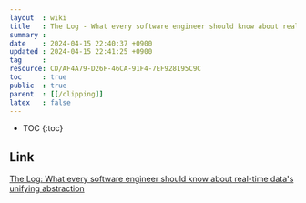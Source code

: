 ```yaml
---
layout  : wiki
title   : The Log - What every software engineer should know about real-time data's unifying abstraction
summary : 
date    : 2024-04-15 22:40:37 +0900
updated : 2024-04-15 22:41:25 +0900
tag     : 
resource: CD/AF4A79-D26F-46CA-91F4-7EF928195C9C
toc     : true
public  : true
parent  : [[/clipping]]
latex   : false
---
```

* TOC
{:toc}

## Link

[The Log: What every software engineer should know about real-time data's unifying abstraction](https://engineering.linkedin.com/distributed-systems/log-what-every-software-engineer-should-know-about-real-time-datas-unifying )


